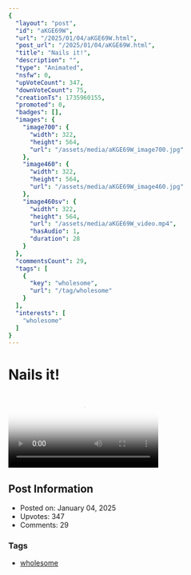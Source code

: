 ```yaml
---
{
  "layout": "post",
  "id": "aKGE69W",
  "url": "/2025/01/04/aKGE69W.html",
  "post_url": "/2025/01/04/aKGE69W.html",
  "title": "Nails it!",
  "description": "",
  "type": "Animated",
  "nsfw": 0,
  "upVoteCount": 347,
  "downVoteCount": 75,
  "creationTs": 1735960155,
  "promoted": 0,
  "badges": [],
  "images": {
    "image700": {
      "width": 322,
      "height": 564,
      "url": "/assets/media/aKGE69W_image700.jpg"
    },
    "image460": {
      "width": 322,
      "height": 564,
      "url": "/assets/media/aKGE69W_image460.jpg"
    },
    "image460sv": {
      "width": 322,
      "height": 564,
      "url": "/assets/media/aKGE69W_video.mp4",
      "hasAudio": 1,
      "duration": 28
    }
  },
  "commentsCount": 29,
  "tags": [
    {
      "key": "wholesome",
      "url": "/tag/wholesome"
    }
  ],
  "interests": [
    "wholesome"
  ]
}
---
```


# Nails it!

<video controls playsinline loop poster="/assets/media/aKGE69W_image460.jpg">
  <source src="/assets/media/aKGE69W_video.mp4" type="video/mp4">
  Your browser does not support the video tag.
</video>

## Post Information

- Posted on: January 04, 2025
- Upvotes: 347
- Comments: 29

### Tags

- [wholesome](/tag/wholesome)
